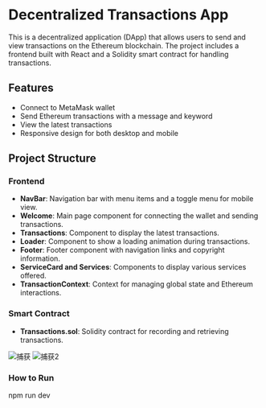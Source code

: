 # Decentralized Transactions App

This is a decentralized application (DApp) that allows users to send and view transactions on the Ethereum blockchain. The project includes a frontend built with React and a Solidity smart contract for handling transactions.

## Features

- Connect to MetaMask wallet
- Send Ethereum transactions with a message and keyword
- View the latest transactions
- Responsive design for both desktop and mobile

## Project Structure

### Frontend

- **NavBar**: Navigation bar with menu items and a toggle menu for mobile view.
- **Welcome**: Main page component for connecting the wallet and sending transactions.
- **Transactions**: Component to display the latest transactions.
- **Loader**: Component to show a loading animation during transactions.
- **Footer**: Footer component with navigation links and copyright information.
- **ServiceCard and Services**: Components to display various services offered.
- **TransactionContext**: Context for managing global state and Ethereum interactions.

### Smart Contract

- **Transactions.sol**: Solidity contract for recording and retrieving transactions.

![捕获](https://github.com/luobaiYoRHa/ETH_transaction_system/assets/157203602/3c970ce7-649d-48bc-8b31-1d796500717c)
![捕获2](https://github.com/luobaiYoRHa/ETH_transaction_system/assets/157203602/00f90932-7c3c-4de0-bf89-b254846c2210)

### How to Run
npm run dev

